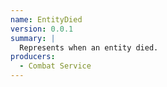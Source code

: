 ```yaml
---
name: EntityDied
version: 0.0.1
summary: |
  Represents when an entity died.
producers:
  - Combat Service
---
```


<NodeGraph title="Consumer / Producer Diagram" />
